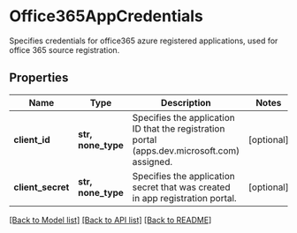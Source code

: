 # Office365AppCredentials

Specifies credentials for office365 azure registered applications, used for office 365 source registration.

## Properties
Name | Type | Description | Notes
------------ | ------------- | ------------- | -------------
**client_id** | **str, none_type** | Specifies the application ID that the registration portal (apps.dev.microsoft.com) assigned. | [optional] 
**client_secret** | **str, none_type** | Specifies the application secret that was created in app registration portal. | [optional] 

[[Back to Model list]](../README.md#documentation-for-models) [[Back to API list]](../README.md#documentation-for-api-endpoints) [[Back to README]](../README.md)


